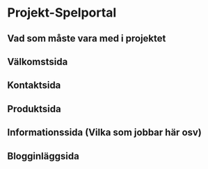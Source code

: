 # Projekt-Spelportal

## Vad som måste vara med i projektet

## Välkomstsida

## Kontaktsida

## Produktsida

## Informationssida (Vilka som jobbar här osv)

## Blogginläggsida
